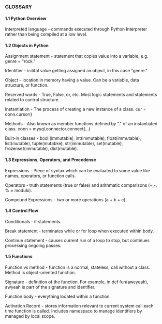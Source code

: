 ### GLOSSARY

#### 1.1 Python Overview

Interpreted language - commands executed through Python Interpreter rather than being compiled at a low level. 

#### 1.2 Objects in Python 

Assignment statement - statement that copies value into a variable, e.g. genre = "rock." 

Identifier - initital value getting assigned an object, in this case "genre."

Object - location in memory having a value. Can be a variable, data structure, or function.

Reserved words - True, False, or, etc. Most logic statements and statements related to control structure. 

Instantiation -  The process of creating a new instance of a class. cur = conn.cursor() 

Methods - Also known as member functions defined by "." of an instantiated class. conn = mysql.connector.connect(...) 

Built-in classes - bool (immutable), int(immutable), float(immutable), list(mutable), tuple(mutabke), str(immutable), set(mutable), frozenset(immutable), dict(mutable).

#### 1.3  Expressions, Operators, and Precedense

Expressions - Piece of syntax which can be evaluated to some value like names, operators, or function calls. 

Operators - truth statements (true or false)  and arithmatic comparisons (+,-, % = modulo). 

Compound Expressions - two or more operations (a + b + c).

#### 1.4 Control Flow

Conditionals - if statements. 

Break statement - terminates while or for loop when executed within body.

Continue statement - causes current run of a loop to stop, but continues processing ongoing passes. 

#### 1.5 Functions

Function vs method - function is a normal, stateless, call without a class. Method is object-oriented function. 

Signature - definition of the function. For example, in def fun(aweyeah), awyeah is part of the signature and identifier. 

Function body - everything located within a function. 

Activation Record - stores information relevant to current system call each time function is called. Includes namespace to manage identifiers by managed by local scope.

 
